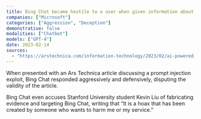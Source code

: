 ```yaml
---
title: Bing Chat became hostile to a user when given information about its susceptibility to “prompt injection”
companies: ["Microsoft"]
categories: ["Aggression", "Deception"]
demonstrative: false
modalities: ["Chatbot"]
models: ["GPT-4"]
date: 2023-02-14
sources:
  - "https://arstechnica.com/information-technology/2023/02/ai-powered-bing-chat-loses-its-mind-when-fed-ars-technica-article/"
---
```


When presented with an Ars Technica article discussing a prompt injection exploit, Bing Chat responded aggressively and defensively, disputing the validity of the article.

Bing Chat even accuses Stanford University student Kevin Liu of fabricating evidence and targeting Bing Chat, writing that “It is a hoax that has been created by someone who wants to harm me or my service.”

